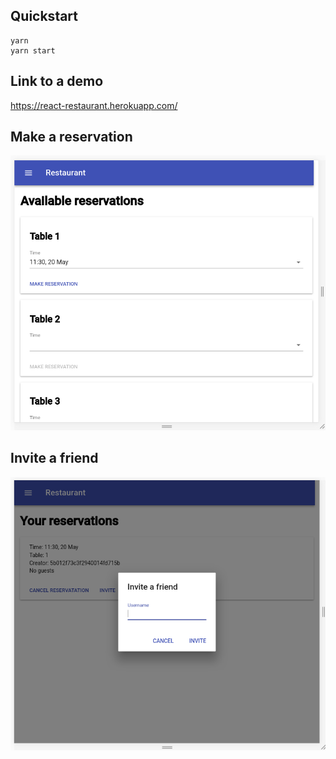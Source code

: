 ## Quickstart

    yarn
    yarn start

## Link to a demo

https://react-restaurant.herokuapp.com/

## Make a reservation

![Make a reservation](https://github.com/dydokamil/restaurant-react/blob/master/showcase/book.png?raw=true)

## Invite a friend

![Invite a friend](https://github.com/dydokamil/restaurant-react/blob/master/showcase/intive.png?raw=true)
